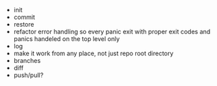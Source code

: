 * init
* commit
* restore
* refactor error handling so every panic exit with proper exit codes and panics handeled on the top level only
* log
* make it work from any place, not just repo root directory
* branches
* diff
* push/pull?
